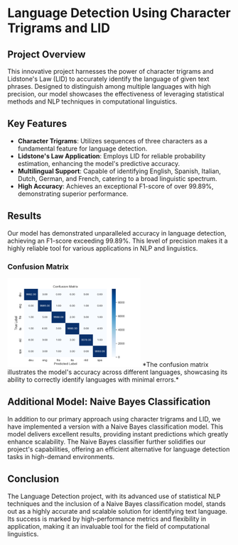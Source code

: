 # Language Detection Using Character Trigrams and LID

## Project Overview
This innovative project harnesses the power of character trigrams and Lidstone's Law (LID) to accurately identify the language of given text phrases. Designed to distinguish among multiple languages with high precision, our model showcases the effectiveness of leveraging statistical methods and NLP techniques in computational linguistics.

## Key Features
- **Character Trigrams**: Utilizes sequences of three characters as a fundamental feature for language detection.
- **Lidstone's Law Application**: Employs LID for reliable probability estimation, enhancing the model's predictive accuracy.
- **Multilingual Support**: Capable of identifying English, Spanish, Italian, Dutch, German, and French, catering to a broad linguistic spectrum.
- **High Accuracy**: Achieves an exceptional F1-score of over 99.89%, demonstrating superior performance.

## Results
Our model has demonstrated unparalleled accuracy in language detection, achieving an F1-score exceeding 99.89%. This level of precision makes it a highly reliable tool for various applications in NLP and linguistics.

### Confusion Matrix
<img src="images/confusion_matrix.png" width="300" height="200" alt="Confusion Matrix">
*The confusion matrix illustrates the model's accuracy across different languages, showcasing its ability to correctly identify languages with minimal errors.*

## Additional Model: Naive Bayes Classification
In addition to our primary approach using character trigrams and LID, we have implemented a version with a Naive Bayes classification model. This model delivers excellent results, providing instant predictions which greatly enhance scalability. The Naive Bayes classifier further solidifies our project's capabilities, offering an efficient alternative for language detection tasks in high-demand environments.

## Conclusion
The Language Detection project, with its advanced use of statistical NLP techniques and the inclusion of a Naive Bayes classification model, stands out as a highly accurate and scalable solution for identifying text language. Its success is marked by high-performance metrics and flexibility in application, making it an invaluable tool for the field of computational linguistics.
